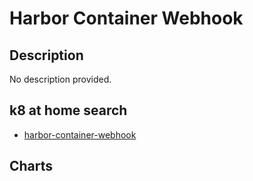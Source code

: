# Harbor Container Webhook

## Description

No description provided.

## k8 at home search

- [harbor-container-webhook](https://nanne.dev/k8s-at-home-search/#/harbor-container-webhook)

## Charts


